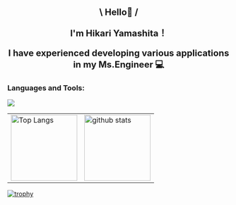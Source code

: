 <div align="center" style="font-size:20px; font-weight:bold;">
  <p> \ Hello🌷 / </p>
  <p> I'm Hikari Yamashita！</p>
  <p>I have experienced developing various applications in my Ms.Engineer 💻</p>
</div>

### Languages and Tools:

<p>
  <img src="https://skillicons.dev/icons?i=ts,js,nextjs,react,express,tailwindcss,python,fastapi,django,prisma,sqlite,mysql,postgres,docker,firebase,git,github,vscode" />
</p>

<table>
  <tr>
    <td>
      <img alt="Top Langs" height="150px" src="https://github-readme-stats.vercel.app/api/top-langs/?username=yamashitahikari&layout=compact&count_private=true&show_icons=true&theme=radical" />
    </td>
    <td>
      <img alt="github stats" height="150px" src="https://github-readme-stats.vercel.app/api?username=yamashitahikari&count_private=true&show_icons=true&theme=radical" />
    </td>
  </tr>
</table>

[![trophy](https://github-profile-trophy.vercel.app/?username=yamashitahikari&theme=radical&column=8)](https://github.com/ryo-ma/github-profile-trophy)
